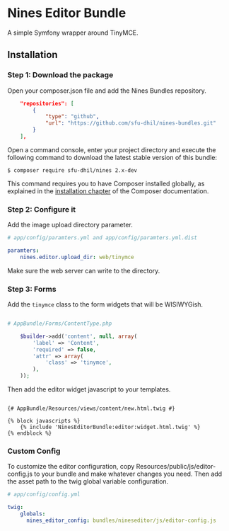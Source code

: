 Nines Editor Bundle
===================

A simple Symfony wrapper around TinyMCE.

Installation
------------

### Step 1: Download the package

Open your composer.json file and add the Nines Bundles repository.

```json
    "repositories": [
        {
            "type": "github",
            "url": "https://github.com/sfu-dhil/nines-bundles.git"
        }
    ],

```

Open a command console, enter your project directory and execute the
following command to download the latest stable version of this bundle:

```console
$ composer require sfu-dhil/nines 2.x-dev
   ```

This command requires you to have Composer installed globally, as explained
in the [installation chapter](https://getcomposer.org/doc/00-intro.md)
of the Composer documentation.

### Step 2: Configure it

Add the image upload directory parameter.

```yaml
# app/config/paramters.yml and app/config/paramters.yml.dist

paramters:
    nines.editor.upload_dir: web/tinymce
```

Make sure the web server can write to the directory.

### Step 3: Forms

Add the ``tinymce`` class to the form widgets that will be WISIWYGish.

```php

# AppBundle/Forms/ContentType.php

    $builder->add('content', null, array(
        'label' => 'Content',
        'required' => false,
        'attr' => array(
            'class' => 'tinymce',
        ),
    ));
```

Then add the editor widget javascript to your templates.

```twig

{# AppBundle/Resources/views/content/new.html.twig #}

{% block javascripts %}
    {% include 'NinesEditorBundle:editor:widget.html.twig' %}
{% endblock %}

```

### Custom Config

To customize the editor configuration, copy Resources/public/js/editor-config.js to
your bundle and make whatever changes you need. Then add the asset path to the twig
global variable configuration.

```yaml
# app/config/config.yml

twig:
    globals:
      nines_editor_config: bundles/nineseditor/js/editor-config.js

```
